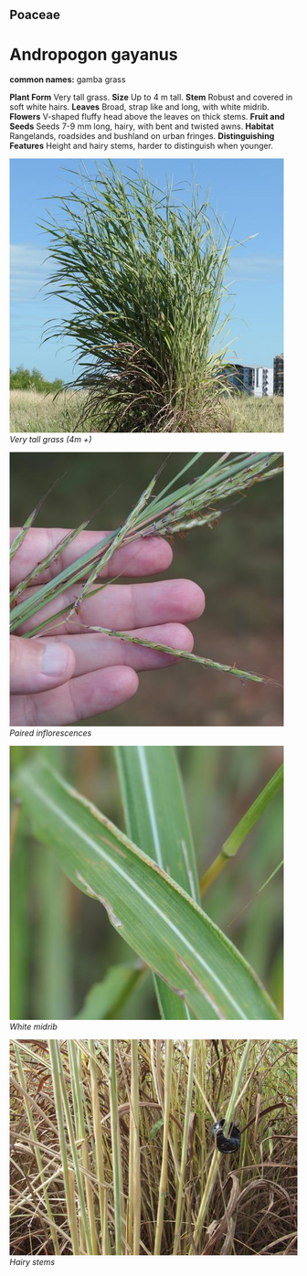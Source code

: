 ## Poaceae
# Andropogon gayanus
**common names:** gamba grass

**Plant Form** Very tall grass. **Size** Up to 4 m tall. **Stem** Robust and covered in soft white hairs. **Leaves** Broad, strap like and long, with white midrib. **Flowers** V-shaped fluffy head above the leaves on thick stems. **Fruit and Seeds** Seeds 7-9 mm long, hairy, with bent and twisted awns. **Habitat** Rangelands, roadsides and bushland on urban fringes. **Distinguishing Features** Height and hairy stems, harder to distinguish when younger.


![Very tall grass (4m +)](100300_P1100817.jpg)
   *Very tall grass (4m +)* 

![Paired inflorescences](100089_P1122237.jpg)
   *Paired inflorescences* 

![White midrib](98043_P1133873.jpg)
   *White midrib* 

![Hairy stems](6534_DSCF3773.jpg)
   *Hairy stems* 

